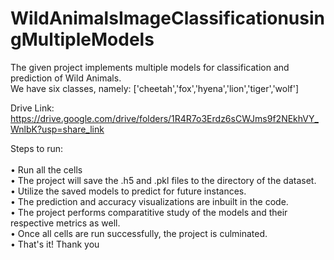# WildAnimalsImageClassificationusingMultipleModels

The given project implements multiple models for classification and prediction of Wild Animals.<br/>
We have six classes, namely: ['cheetah','fox','hyena','lion','tiger','wolf']

Drive Link: https://drive.google.com/drive/folders/1R4R7o3Erdz6sCWJms9f2NEkhVY_WnlbK?usp=share_link

Steps to run:<br/> 	
 	• Run all the cells<br/>
  	• The project will save the .h5 and .pkl files to the directory of the dataset.<br/>
  	• Utilize the saved models to predict for future instances.<br/>
  	• The prediction and accuracy visualizations are inbuilt in the code.<br/>
  	• The project performs comparatitive study of the models and their respective metrics as well.<br/>
  	• Once all cells are run successfully, the project is culminated. <br/>
  	• That's it! Thank you
